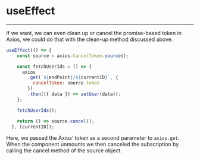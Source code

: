 # useEffect
---
If we want, we can even clean up or cancel the promise-based token in Axios, we could do that with the clean-up method discussed above.
```js
useEffect(() => {
    const source = axios.CancelToken.source(); 

    const fetchUserIds = () => {
      axios
        .get(`${endPoint}/${currentID}`, {
          cancelToken: source.token
        })
        .then(({ data }) => setUser(data));
    };

    fetchUserIds();

    return () => source.cancel();
  }, [currentID]);
```
Here, we passed the Axios’ token as a second parameter to `axios.get`. When the component unmounts we then canceled the subscription by calling the cancel method of the source object.
